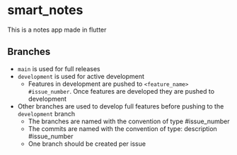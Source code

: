 # smart_notes

This is a notes app made in flutter

## Branches
* `main` is used for full releases
* `development` is used for active development
  * Features in development are pushed to `<feature_name> #issue_number`. Once features are developed they are pushed to development
* Other branches are used to develop full features before pushing to the `development` branch
  * The branches are named with the convention of type #issue_number
  * The commits are named with the convention of type: description #issue_number
  * One branch should be created per issue
